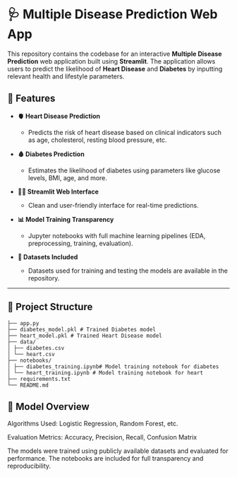 # 🩺 Multiple Disease Prediction Web App

This repository contains the codebase for an interactive **Multiple Disease Prediction** web application built using **Streamlit**. The application allows users to predict the likelihood of **Heart Disease** and **Diabetes** by inputting relevant health and lifestyle parameters.

## 🚀 Features

- **🫀 Heart Disease Prediction**
  - Predicts the risk of heart disease based on clinical indicators such as age, cholesterol, resting blood pressure, etc.

- **🩸 Diabetes Prediction**
  - Estimates the likelihood of diabetes using parameters like glucose levels, BMI, age, and more.

- **🧑‍💻 Streamlit Web Interface**
  - Clean and user-friendly interface for real-time predictions.

- **📊 Model Training Transparency**
  - Jupyter notebooks with full machine learning pipelines (EDA, preprocessing, training, evaluation).

- **📁 Datasets Included**
  - Datasets used for training and testing the models are available in the repository.

---

## 📂 Project Structure


```
├── app.py
├── diabetes_model.pkl # Trained Diabetes model
├── heart_model.pkl # Trained Heart Disease model
├── data/
│ ├── diabetes.csv 
│ └── heart.csv 
├── notebooks/
│ ├── diabetes_training.ipynb# Model training notebook for diabetes
│ └── heart_training.ipynb # Model training notebook for heart
├── requirements.txt 
└── README.md 
```

## 🧠 Model Overview
Algorithms Used: Logistic Regression, Random Forest, etc.

Evaluation Metrics: Accuracy, Precision, Recall, Confusion Matrix

The models were trained using publicly available datasets and evaluated for performance. The notebooks are included for full transparency and reproducibility.
